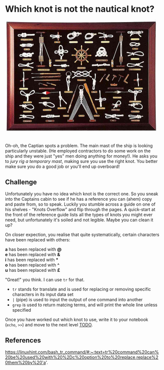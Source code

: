 

# Which knot is not the nautical knot?


<img src="images/knots.jpeg" width="500"><br/><br/>

Oh-oh, the Captian spots a problem. The main mast of the ship is looking particularly unstable. (He employed contractors to do some work on the ship and they were just "yes" men doing anything for money!). He asks you to *jury rig a temporary mast*, making sure you use the right knot. You better make sure you do a good job or you'll end up overboard!

## Challenge

Unfortunately you have no idea which knot is the correct one. So you sneak into the Captains cabin to see if he has a reference you can (ahem) copy and paste from, so to speak. Luckily you stumble across a guide on one of his shelves - "Knots Overflow" and flip through the pages. A quick-start at the front of the reference guide lists all the types of knots you might ever need, but unfortunately it's soiled and not legible. Maybe you can clean it up?

On closer expection, you realise that quite systematically, certain characters have been replaced with others:

**a** has been replaced with **@**<br/>
**e** has been replaced with **&**<br/>
**i** has been replaced with **\***<br/>
**o** has been replaced with **^**<br/>
**u** has been replaced with **£**<br/>

"Great!" you think. I can use `tr` for that.

- `tr` stands for translate and is used for replacing or removing specific characters in its input data set
- `|` (pipe) is used to input the output of one command into another
- `grep` is used to return matcing terms, and will print the whole line unless specified

Once you have worked out which knot to use, write it to your notebook (`echo`, `>>`) and move to the next level [TODO](TODO).


## References

https://linuxhint.com/bash_tr_command/#:~:text=tr%20command%20can%20be%20used%20with%20%2Dc%20option%20to%20replace,replace%20them%20by%20'a'.
